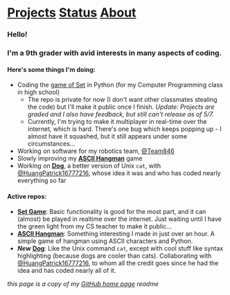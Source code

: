 # [Projects](https://apawate.github.io/projects)                                                 [Status](https://apawate.github.io/status)                                                [About](https://apawate.github.io/about)



### Hello!

### I'm a 9th grader with avid interests in many aspects of coding.

#### Here's some things I'm doing:
  - Coding the [game of Set](https://github.com/apawate/Python3-Set-Game-2021) in Python (for my Computer Programming class in high school)
    - The repo is private for now (I don't want other classmates stealing the code) but I'll make it public once I finish. *Update: Projects are graded and I also have feedback, but still can't release as of 5/7.*
    - Currently, I'm trying to make it multiplayer in real-time over the internet, which is hard. There's one bug which keeps popping up - I almost have it squashed, but it still appears under some circumstances...
  - Working on software for my robotics team, [@Team846](https://github.com/Team846) 
  - Slowly improving my [**ASCII Hangman**](https://github.com/apawate/ascii-hangman) game
  - Working on [**Dog**](https://github.com/HuangPatrick16777216/dog), a better version of Unix `cat`, with [@HuangPatrick16777216](https://github.com/HuangPatrick16777216), whose idea it was and who has coded nearly everything so far

#### Active repos:
  - [**Set Game**](https://github.com/apawate/Python3-Set-Game-2021): Basic functionality is good for the most part, and it can (almost) be played in realtime over the internet. Just waiting until I have the green light from my CS teacher to make it public...
  - [**ASCII Hangman**](https://github.com/apawate/ascii-hangman): Something interesting I made in just over an hour. A simple game of hangman using ASCII characters and Python. 
  - _**New**_ [**Dog**](https://github.com/HuangPatrick16777216/dog): Like the Unix command `cat`, except with cool stuff like syntax highlighting (because dogs are cooler than cats). Collaborating with [@HuangPatrick16777216](https://github.com/HuangPatrick16777216), to whom all the credit goes since he had the idea and has coded nearly all of it.


_this page is a copy of my [GitHub home page](github.com/apawate) readme_
